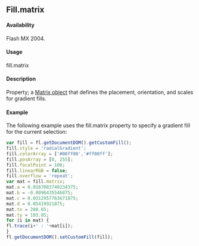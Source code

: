 ## Fill.matrix

#### Availability

Flash MX 2004.

#### Usage

fill.matrix

#### Description

Property; a [Matrix object](../Matrix_object/matrix_summary.md) that defines the placement, orientation, and scales for gradient fills.

#### Example


The following example uses the fill.matrix property to specify a gradient fill for the current selection:

```javascript
var fill = fl.getDocumentDOM().getCustomFill();
fill.style = 'radialGradient';
fill.colorArray = ['#00ff00','#ff00ff'];
fill.posArray = [0, 255];
fill.focalPoint = 100;
fill.linearRGB = false;
fill.overflow = 'repeat';
var mat = fill.matrix;
mat.a = 0.0167083740234375;
mat.b = -0.0096435546875;
mat.c = 0.0312957763671875;
mat.d = 0.05419921875;
mat.tx = 288.65;
mat.ty = 193.05;
for (i in mat) {
fl.trace(i+' : '+mat[i]);
}
fl.getDocumentDOM().setCustomFill(fill);
```